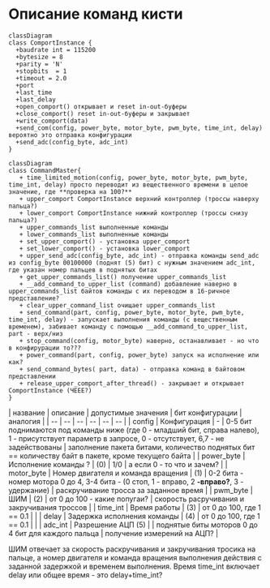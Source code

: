 # Описание команд кисти

```mermaid
classDiagram
class ComportInstance {
  +baudrate int = 115200
  +bytesize = 8
  +parity = 'N' 
  +stopbits  = 1
  +timeout = 2.0
  +port 
  +last_time
  +last_delay
  +open_comport() открывает и reset in-out-буферы
  +close_comport() reset in-out-буферы и закрывает
  +write_comport(data)
  +send_com(config, power_byte, motor_byte, pwm_byte, time_int, delay) вероятно это отправка конфигурации
  +send_adc(config_byte, adc_int)
}
```

```mermaid
classDiagram
class CommandMaster{
   + time_limited_motion(config, power_byte, motor_byte, pwm_byte, time_int, delay) просто переводит из вещественного времени в целое значение, где **проверка на 100?**
   + upper_comport ComportInstance верхний контроллер (троссы наверху пальца?)
   + lower_comport ComportInstance нижний контроллер (троссы снизу пальца?)
   + upper_commands_list выполненные команды
   + lower_commands_list выполненные команды
   + set_upper_comport() - установка upper_comport
   + set_lower_comport() - установка lower_comport
   + upper_send_adc(config_byte, adc_int) - отправка команды send_adc из config_byte 00100000 (поднят (5) бит) с нужным значением adc_int, где указан номер пальцев в поднятых битах
   + get_upper_commands_list() получение upper_commands_list
   + __add_command_to_upper_list (command) добавление наверно в upper_commands_list байтов команды с их переводом в 16-ричное представление?
   + clear_upper_command_list очищает upper_commands_list
   + send_command(part, config, power_byte, motor_byte, pwm_byte, time_int, delay) - запускает выполнения команды (с вещественным временем), забивает команду с помощью __add_command_to_upper_list, part - верх/низ
   + stop_command(config, motor_byte) наверно, останавливает - но что в конфирурации то???
   + power_command(part, config, power_byte) запуск на исполнение или как?
   + send_command_bytes( part, data) - отправка команд в байтовом представлении
   + release_upper_comport_after_thread() - закрывает и открывает ComportInstance (ЧЕЕЕ?)
}
```

| название | описание | допустимые значения | бит конфигурации | аналогия |
| -- | -- | -- | -- | -- | -- |
| config | Конфигурация | - | 0-5 бит поднимаются под команды ниже (где 0 - младший бит, справа налево), 1 - присутствует параметр в запросе, 0 - отсутствует, 6,7 - не задействованы | заполнение пакета битами, количество поднятых бит == количеству байт в пакете, кроме текущего байта |
| power_byte | Исполнение команды ? | (0) | 1/0 | а если 0 - то что и зачем? |
| motor_byte | Номер двигателя и команда вращения | (1) | 0-2 бита - номер мотора 0 до 4, 3-4 бита - (0 стоп, 1 - вправо, 2 **-вправо?**, 3 - удержание) | раскручивание тросса за заданное время |
| pwm_byte | ШИМ | (2) | от 0 до 100 - какие попугаи? | скорость расручивания и закручивания троссов |
| time_int | Время работы | (3) | от 0 до 100, где 1 == 0.1 |  |
| delay | Задержка исполнения команды | (4) | от 0 до 100, где 1 == 0.1 |  |
|  adc_int  | Разрешение АЦП (5) |  | поднятые биты моторов 0 до 4 бит для каждого пальца | получение измерений на АЦП? |

ШИМ отвечает за скорость раскручивания и закручивания тросика на пальце, а номер двигателя и команда вращения выполнения действия с заданной задержкой и временем выполнения.
Время time_int включает delay или общее время - это delay+time_int?

